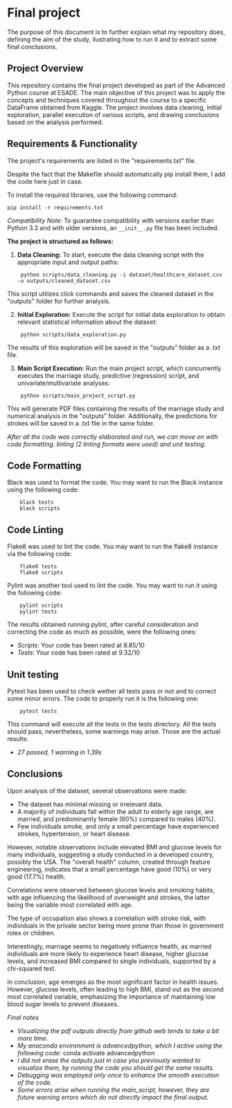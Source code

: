 # Final project 

The purpose of this document is to further explain what my repository does, defining the aim of the study, ilustrating how to run it and to extract some final conclusions.

## Project Overview

This repository contains the final project developed as part of the Advanced Python course at ESADE. The main objective of this project was to apply the concepts and techniques covered throughout the course to a specific DataFrame obtained from Kaggle. The project involves data cleaning, initial exploration, parallel execution of various scripts, and drawing conclusions based on the analysis performed.

## Requirements & Functionality

The project's requirements are listed in the "requirements.txt" file. 

Despite the fact that the Makefile should automatically pip install them, I add the code here just in case.

To install the required libraries, use the following command:

    pip install -r requirements.txt

*Compatibility Note:* To guarantee compatibility with versions earlier than Python 3.3 and with older versions, an `__init__.py` file has been included.

**The project is structured as follows:**
    
1. **Data Cleaning:**
   To start, execute the data cleaning script with the appropriate input and output paths:
        
        python scripts/data_cleaning.py -i dataset/healthcare_dataset.csv -o outputs/cleaned_dataset.csv

This script utilizes click commands and saves the cleaned dataset in the "outputs" folder for further analysis.

2. **Initial Exploration:**
Execute the script for initial data exploration to obtain relevant statistical information about the dataset:

        python scripts/data_exploration.py

The results of this exploration will be saved in the "outputs" folder as a .txt file.

3. **Main Script Execution:**
Run the main project script, which concurrently executes the marriage study, predictive (regression) script, and univariate/multivariate analyses:

        python scripts/main_project_script.py

This will generate PDF files containing the results of the marriage study and numerical analysis in the "outputs" folder. Additionally, the predictions for strokes will be saved in a .txt file in the same folder.


*After all the code was correctly elaborated and run, we can move on with code formatting. linting (2 linting formats were used) and unit testing.*

## Code Formatting

Black was used to format the code. You may want to run the Black instance using the following code:

        black tests
        black scripts

## Code Linting

Flake8 was used to lint the code. You may want to run the flake8 instance via the following code:

        flake8 tests
        flake8 scripts

Pylint was another tool used to lint the code. You may want to run it using the following code:

        pylint scripts
        pylint tests

The results obtained running pylint, after careful consideration and correcting the code as much as possible, were the following ones:
- *Scripts*: Your code has been rated at 8.85/10 
- *Tests*: Your code has been rated at 9.32/10 

## Unit testing

Pytest has been used to check wether all tests pass or not and to correct some minor errors. The code to properly run it is the following one:

        pytest tests

This command will execute all the tests in the tests directory.
All the tests should pass, nevertheless, some warnings may arise. Those are the actual results:
- *27 passed, 1 warning in 1.39s*

## Conclusions

Upon analysis of the dataset, several observations were made:

- The dataset has minimal missing or irrelevant data.
- A majority of individuals fall within the adult to elderly age range, are married, and predominantly female (60%) compared to males (40%).
- Few individuals smoke, and only a small percentage have experienced strokes, hypertension, or heart disease.

However, notable observations include elevated BMI and glucose levels for many individuals, suggesting a study conducted in a developed country, possibly the USA. The "overall health" column, created through feature engineering, indicates that a small percentage have good (10%) or very good (17.7%) health.

Correlations were observed between glucose levels and smoking habits, with age influencing the likelihood of overweight and strokes, the latter being the variable most correlated with age.

The type of occupation also shows a correlation with stroke risk, with individuals in the private sector being more prone than those in government roles or children.

Interestingly, marriage seems to negatively influence health, as married individuals are more likely to experience heart disease, higher glucose levels, and increased BMI compared to single individuals, supported by a chi-squared test.

In conclusion, age emerges as the most significant factor in health issues. However, glucose levels, often leading to high BMI, stand out as the second most correlated variable, emphasizing the importance of maintaining low blood sugar levels to prevent diseases.



*Final notes*
- *Visualizing the pdf outputs directly from github web tends to take a bit more time.*
- *My anaconda environment is advancedpython, which I active using the following code:*
        conda activate advancedpython
- *I did not erase the outputs just in case you previously wanted to visualize them, by running the code you should get the same results.*
- *Debugging was employed only once to enhance the smooth execution of the code.*
- *Some errors arise when running the main_script, however, they are future warning errors which do not directly impact the final output.*

